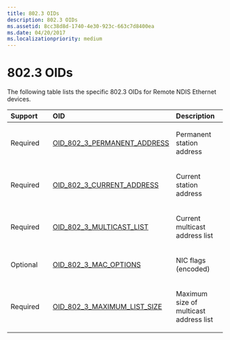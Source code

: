 ```yaml
---
title: 802.3 OIDs
description: 802.3 OIDs
ms.assetid: 8cc38d8d-1740-4e30-923c-663c7d8400ea
ms.date: 04/20/2017
ms.localizationpriority: medium
---
```


# 802.3 OIDs





The following table lists the specific 802.3 OIDs for Remote NDIS Ethernet devices.

<table>
<colgroup>
<col width="33%" />
<col width="33%" />
<col width="33%" />
</colgroup>
<thead>
<tr class="header">
<th align="left">Support</th>
<th align="left">OID</th>
<th align="left">Description</th>
</tr>
</thead>
<tbody>
<tr class="odd">
<td align="left"><p>Required</p></td>
<td align="left"><p><a href="https://docs.microsoft.com/windows-hardware/drivers/network/oid-802-3-permanent-address" data-raw-source="[OID_802_3_PERMANENT_ADDRESS](./oid-802-3-permanent-address.md)">OID_802_3_PERMANENT_ADDRESS</a></p></td>
<td align="left"><p>Permanent station address</p></td>
</tr>
<tr class="even">
<td align="left"><p>Required</p></td>
<td align="left"><p><a href="https://docs.microsoft.com/windows-hardware/drivers/network/oid-802-3-current-address" data-raw-source="[OID_802_3_CURRENT_ADDRESS](./oid-802-3-current-address.md)">OID_802_3_CURRENT_ADDRESS</a></p></td>
<td align="left"><p>Current station address</p></td>
</tr>
<tr class="odd">
<td align="left"><p>Required</p></td>
<td align="left"><p><a href="https://docs.microsoft.com/windows-hardware/drivers/network/oid-802-3-multicast-list" data-raw-source="[OID_802_3_MULTICAST_LIST](./oid-802-3-multicast-list.md)">OID_802_3_MULTICAST_LIST</a></p></td>
<td align="left"><p>Current multicast address list</p></td>
</tr>
<tr class="even">
<td align="left"><p>Optional</p></td>
<td align="left"><p><a href="https://docs.microsoft.com/windows-hardware/drivers/network/oid-802-3-mac-options" data-raw-source="[OID_802_3_MAC_OPTIONS](./oid-802-3-mac-options.md)">OID_802_3_MAC_OPTIONS</a></p></td>
<td align="left"><p>NIC flags (encoded)</p></td>
</tr>
<tr class="odd">
<td align="left"><p>Required</p></td>
<td align="left"><p><a href="https://docs.microsoft.com/windows-hardware/drivers/network/oid-802-3-maximum-list-size" data-raw-source="[OID_802_3_MAXIMUM_LIST_SIZE](./oid-802-3-maximum-list-size.md)">OID_802_3_MAXIMUM_LIST_SIZE</a></p></td>
<td align="left"><p>Maximum size of multicast address list</p></td>
</tr>
</tbody>
</table>

 

 

